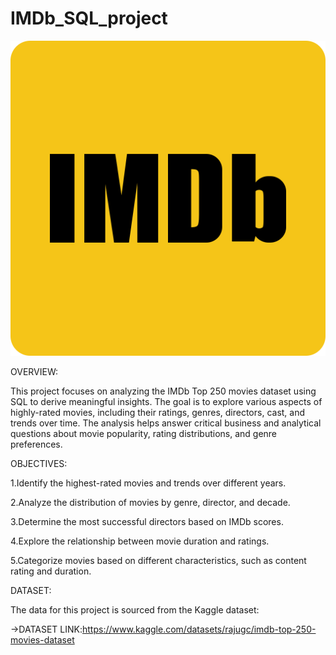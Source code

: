 # IMDb_SQL_project
![image alt](https://github.com/manishjp07/IMDb_SQL_project/blob/feba2e745cdf532d03f3f7a0099d9fc98cfc25e7/IMDb_Logo_Square.svg.png)

OVERVIEW:


This project focuses on analyzing the IMDb Top 250 movies dataset using SQL to derive meaningful insights. The goal is to explore various aspects of highly-rated movies, including their ratings, genres, directors, cast, and trends over time. The analysis helps answer critical business and analytical questions about movie popularity, rating distributions, and genre preferences.

OBJECTIVES:


1.Identify the highest-rated movies and trends over different years.

2.Analyze the distribution of movies by genre, director, and decade.

3.Determine the most successful directors based on IMDb scores.

4.Explore the relationship between movie duration and ratings.

5.Categorize movies based on different characteristics, such as content rating and duration.

DATASET:

The data for this project is sourced from the Kaggle dataset:

->DATASET LINK:https://www.kaggle.com/datasets/rajugc/imdb-top-250-movies-dataset

